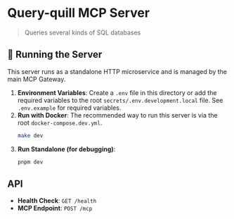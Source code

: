 # Query-quill MCP Server

> Queries several kinds of SQL databases

## 🚀 Running the Server

This server runs as a standalone HTTP microservice and is managed by the main MCP Gateway.

1.  **Environment Variables**: Create a `.env` file in this directory or add the required variables
    to the root `secrets/.env.development.local` file. See `.env.example` for required variables.
2.  **Run with Docker**: The recommended way to run this server is via the root
    `docker-compose.dev.yml`.
    ```bash
    make dev
    ```
3.  **Run Standalone (for debugging)**:
    ```bash
    pnpm dev
    ```

## API

- **Health Check**: `GET /health`
- **MCP Endpoint**: `POST /mcp`

